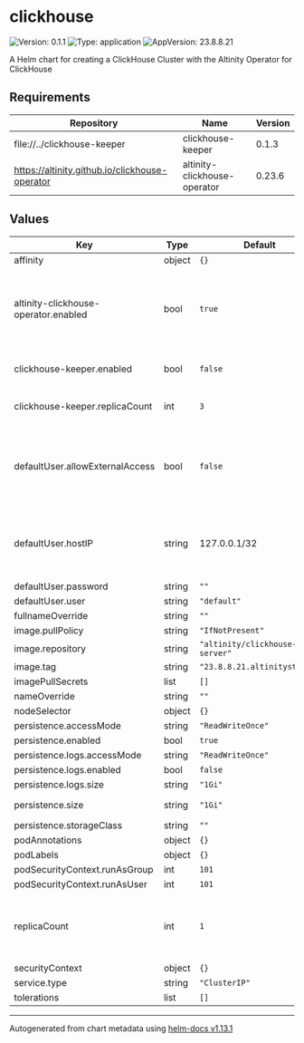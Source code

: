 # clickhouse

![Version: 0.1.1](https://img.shields.io/badge/Version-0.1.1-informational?style=flat-square) ![Type: application](https://img.shields.io/badge/Type-application-informational?style=flat-square) ![AppVersion: 23.8.8.21](https://img.shields.io/badge/AppVersion-23.8.8.21-informational?style=flat-square)

A Helm chart for creating a ClickHouse Cluster with the Altinity Operator for ClickHouse

## Requirements

| Repository | Name | Version |
|------------|------|---------|
| file://../clickhouse-keeper | clickhouse-keeper | 0.1.3 |
| https://altinity.github.io/clickhouse-operator | altinity-clickhouse-operator | 0.23.6 |

## Values

| Key | Type | Default | Description |
|-----|------|---------|-------------|
| affinity | object | `{}` |  |
| altinity-clickhouse-operator.enabled | bool | `true` | Whether to enabled the Altinity Operator for ClickHouse. Disable if you already have the Operator installed cluster-wide. |
| clickhouse-keeper.enabled | bool | `false` | Whether to enable Keeper. Required for replicated tables. |
| clickhouse-keeper.replicaCount | int | `3` | Number of keeper replicas. Must be an odd number. |
| defaultUser.allowExternalAccess | bool | `false` | Allow the default user to access ClickHouse from any IP. If set, will override `hostIP` to always be `0.0.0.0/0`. |
| defaultUser.hostIP | string | 127.0.0.1/32 | Set a mask for IPs allowed for the default user. Should not be set if allowExternalAccess is set. |
| defaultUser.password | string | `""` |  |
| defaultUser.user | string | `"default"` |  |
| fullnameOverride | string | `""` |  |
| image.pullPolicy | string | `"IfNotPresent"` |  |
| image.repository | string | `"altinity/clickhouse-server"` |  |
| image.tag | string | `"23.8.8.21.altinitystable"` |  |
| imagePullSecrets | list | `[]` |  |
| nameOverride | string | `""` |  |
| nodeSelector | object | `{}` |  |
| persistence.accessMode | string | `"ReadWriteOnce"` |  |
| persistence.enabled | bool | `true` | enable storage |
| persistence.logs.accessMode | string | `"ReadWriteOnce"` |  |
| persistence.logs.enabled | bool | `false` | enable pvc for logs |
| persistence.logs.size | string | `"1Gi"` | size for logs pvc |
| persistence.size | string | `"1Gi"` | volume size (per replica) |
| persistence.storageClass | string | `""` |  |
| podAnnotations | object | `{}` |  |
| podLabels | object | `{}` |  |
| podSecurityContext.runAsGroup | int | `101` |  |
| podSecurityContext.runAsUser | int | `101` |  |
| replicaCount | int | `1` | Number of database replicas. For replication, `clickhouse-keeper.enabled` must be `true` |
| securityContext | object | `{}` |  |
| service.type | string | `"ClusterIP"` |  |
| tolerations | list | `[]` |  |

----------------------------------------------
Autogenerated from chart metadata using [helm-docs v1.13.1](https://github.com/norwoodj/helm-docs/releases/v1.13.1)
